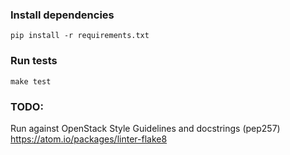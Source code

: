 ### Install dependencies
`pip install -r requirements.txt`

### Run tests
`make test`


### TODO:
Run against OpenStack Style Guidelines and  docstrings (pep257) 
https://atom.io/packages/linter-flake8
